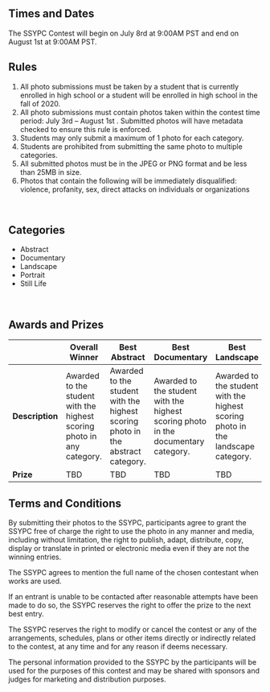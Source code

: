 <br/>

## Times and Dates
The SSYPC Contest will begin on July 8rd at 9:00AM PST and end on August 1st at 9:00AM PST.
<br/>

## Rules
1. All photo submissions must be taken by a student that is currently enrolled in high school or a student will be enrolled in high school in the fall of 2020.
2.	All photo submissions must contain photos taken within the contest time period: 
July 3rd – August 1st . Submitted photos will have metadata checked to ensure this rule is enforced.
3.	Students may only submit a maximum of 1 photo for each category.
4.	Students are prohibited from submitting the same photo to multiple categories.
5.	All submitted photos must be in the JPEG or PNG format and be less than 25MB in size.
6.  Photos that contain the following will be immediately disqualified: violence, profanity, sex, direct attacks on individuals or organizations

<br/>

## Categories
- Abstract
- Documentary 
- Landscape
- Portrait
- Still Life 

<br/>

## Awards and Prizes
|             | Overall Winner                                                          | Best Abstract                                                                     | Best Documentary                                                                     | Best Landscape                                                                     | Best Portrait                                                                     | Best Still Life                                                                     |
|-------------|-------------------------------------------------------------------------|-----------------------------------------------------------------------------------|--------------------------------------------------------------------------------------|------------------------------------------------------------------------------------|-----------------------------------------------------------------------------------|-------------------------------------------------------------------------------------|
| **Description** | Awarded to the student with the highest scoring  photo in any category. | Awarded to the student  with the highest scoring photo  in the abstract category. | Awarded to the student  with the highest scoring photo  in the documentary category. | Awarded to the student  with the highest scoring photo  in the landscape category. | Awarded to the student  with the highest scoring photo  in the portrait category. | Awarded to the student  with the highest scoring photo  in the still life category. |
| **Prize**       | TBD                                                                     | TBD                                                                               | TBD                                                                                  | TBD                                                                                | TBD                                                                               | TBD                                                                                 |

## Terms and Conditions
By submitting their photos to the SSYPC, participants agree to grant the SSYPC free of charge the right to use the photo in any manner and media, including without limitation, the right to publish, adapt, distribute, copy, display or translate in printed or electronic media even if they are not the winning entries.

The SSYPC agrees to mention the full name of the chosen contestant when works are used.

If an entrant is unable to be contacted after reasonable attempts have been made to do so, the SSYPC reserves the right to offer the prize to the next best entry.

The SSYPC reserves the right to modify or cancel the contest or any of the arrangements, schedules, plans or other items directly or indirectly related to the contest, at any time and for any reason if deems necessary. 

The personal information provided to the SSYPC by the participants will be used for the purposes of this contest and may be shared with sponsors and judges for marketing and distribution purposes.

